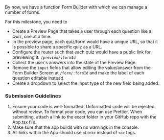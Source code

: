 By now, we have a function Form Builder with which we can manage a number of forms.

For this milestone, you need to

- Create a Preview Page that takes a user through each question like a Quiz, one at a time.
- In the preview page, each quiz/form would have a unique URL, so that it is possible to share a specific quiz as a URL.
- Configure the router such that each quiz would have a public link for previewing it. `/preview/:formId`
- Collect the user's answers into the state of the Preview Page.
- Remove the `input` fields that allow editing the value/answer from the Form Builder Screen at `/form/:formId` and make the label of each question editable instead.
- Create a dropdown to select the input type of the new field being added.

### Submission Guidelines

1. Ensure your code is well-formatted. Unformatted code will be rejected without review. To format your code, you can use Prettier. When submitting, attach a link to the exact folder in your GitHub repo with the App.tsx file.
2. Make sure that the app builds with no warnings in the console.
3. All links within the App should use `<Link>` instead of `<a>` tags.
